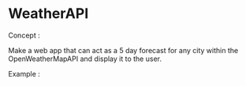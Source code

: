 # WeatherAPI

Concept :

Make a web app that can act as a 5 day forecast for any city within the OpenWeatherMapAPI and display it to the user.

Example : 
